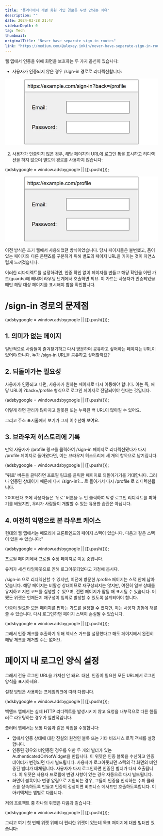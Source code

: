 ```yaml
---
title: "플러터에서 개별 회원 가입 경로를 두면 안되는 이유"
description: ""
date: 2024-03-28 21:47
sidebarDepth: 0
tag: Tech
thumbnail: 
originalTitle: "Never have separate sign-in routes"
link: "https://medium.com/@alexey.inkin/never-have-separate-sign-in-routes-7c9a6dd4dc7c"
---
```



웹 앱에서 인증을 위해 화면을 보호하는 두 가지 옵션이 있습니다:

- 사용자가 인증되지 않은 경우 /sign-in 경로로 리디렉션합니다:

![Authentication Option 1](./img/Neverhaveseparatesign-inroutes_0.png)

2. 사용자가 인증되지 않은 경우, 해당 페이지의 URL에 로그인 폼을 표시하고 리디렉션을 하지 않으며 별도의 경로를 사용하지 않습니다:

<!-- ui-log 수평형 -->
<ins class="adsbygoogle"
  style="display:block"
  data-ad-client="ca-pub-4877378276818686"
  data-ad-slot="9743150776"
  data-ad-format="auto"
  data-full-width-responsive="true"></ins>
<component is="script">
(adsbygoogle = window.adsbygoogle || []).push({});
</component>

<img src="./img/Neverhaveseparatesign-inroutes_1.png" />

이전 방식은 초기 웹에서 사용되었던 방식이었습니다. 당시 페이지들은 불변했고, 폼이 있는 페이지와 다른 콘텐츠를 구분하기 위해 별도의 페이지 URL을 가지는 것이 자연스럽게 느껴졌습니다.

이러한 리다이렉트를 설정하려면, 인증 확인 없이 페이지를 만들고 해당 확인을 어떤 가드(guards)에 빼내어 라우팅 단계에서 호출하면 되요. 이 가드는 사용자가 인증되었을 때만 해당 대상 페이지를 표시해야 함을 확인합니다.

# /sign-in 경로의 문제점

<!-- ui-log 수평형 -->
<ins class="adsbygoogle"
  style="display:block"
  data-ad-client="ca-pub-4877378276818686"
  data-ad-slot="9743150776"
  data-ad-format="auto"
  data-full-width-responsive="true"></ins>
<component is="script">
(adsbygoogle = window.adsbygoogle || []).push({});
</component>

## 1. 의미가 없는 페이지

일반적으로 사람들이 즐겨찾기하고 다시 방문하며 공유하고 싶어하는 페이지는 URL이 있어야 합니다. 누가 /sign-in URL을 공유하고 싶어할까요?

## 2. 되돌아가는 필요성

사용자가 인증되고 나면, 사용자가 원하는 페이지로 다시 이동해야 합니다. 이는 즉, 해당 URL이 ?back=/profile 형식으로 로그인 페이지로 전달되어야 한다는 것입니다.

<!-- ui-log 수평형 -->
<ins class="adsbygoogle"
  style="display:block"
  data-ad-client="ca-pub-4877378276818686"
  data-ad-slot="9743150776"
  data-ad-format="auto"
  data-full-width-responsive="true"></ins>
<component is="script">
(adsbygoogle = window.adsbygoogle || []).push({});
</component>

이렇게 하면 관리가 많아지고 잘못된 또는 누락된 백 URL이 많아질 수 있어요.

그리고 주소 표시줄에서 보기가 그저 어수선해 보여요.

## 3. 브라우저 히스토리에 기록

만약 사용자가 /profile 링크를 클릭하여 /sign-in 페이지로 리디렉션됐다가 다시 /profile 페이지로 돌아왔다면, 이는 브라우저 히스토리에 세 개의 항목으로 남겨집니다.

<!-- ui-log 수평형 -->
<ins class="adsbygoogle"
  style="display:block"
  data-ad-client="ca-pub-4877378276818686"
  data-ad-slot="9743150776"
  data-ad-format="auto"
  data-full-width-responsive="true"></ins>
<component is="script">
(adsbygoogle = window.adsbygoogle || []).push({});
</component>

"뒤로' 버튼을 클릭하면 프로필 링크를 클릭한 페이지로 되돌아가기를 기대합니다. 그러나 인증된 상태이기 때문에 다시 /sign-in?... 로 돌아가서 다시 /profile 로 리디렉션됩니다.

2000년대 초에 사용자들은 '뒤로' 버튼을 두 번 클릭하여 악성 로그인 리디렉트를 피하기를 배웠지만, 우리가 사람들이 개발할 수 있는 유용한 습관은 아닙니다.

## 4. 여전히 익명으로 본 라우트 케이스

현대의 웹 앱에서는 메모리에 프론트엔드의 페이지 스택이 있습니다. 다음과 같은 스택이 있을 수 있습니다:"

<!-- ui-log 수평형 -->
<ins class="adsbygoogle"
  style="display:block"
  data-ad-client="ca-pub-4877378276818686"
  data-ad-slot="9743150776"
  data-ad-format="auto"
  data-full-width-responsive="true"></ins>
<component is="script">
(adsbygoogle = window.adsbygoogle || []).push({});
</component>

프로필 페이지에서 프로필 수정 페이지로 이동 중입니다.

유저가 세션 타임아웃으로 인해 로그아웃되었다고 가정해 봅시다.

/sign-in 으로 리디렉션할 수 있지만, 이전에 방문한 /profile 페이지는 스택 안에 남아 있습니다. 해당 페이지는 비활성 상태이므로 재구성되지는 않지만, 여전히 일부 상태를 유지하고 지연 코드를 실행할 수 있으며, 전면 페이지가 팝될 때 표시될 수 있습니다. 어쨌든 위젯은 언제든지 재구성이 임의로 발생할 수 있도록 설계되어야 합니다.

인증이 필요한 모든 페이지를 팝하는 가드를 설정할 수 있지만, 이는 사용자 경험에 해를 줄 수 있습니다. 다시 로그인하면 페이지 스택이 손실될 수 있습니다.

<!-- ui-log 수평형 -->
<ins class="adsbygoogle"
  style="display:block"
  data-ad-client="ca-pub-4877378276818686"
  data-ad-slot="9743150776"
  data-ad-format="auto"
  data-full-width-responsive="true"></ins>
<component is="script">
(adsbygoogle = window.adsbygoogle || []).push({});
</component>

그래서 인증 체크를 추출하기 위해 액세스 가드를 설정했다고 해도 페이지에서 완전히 해당 체크를 제거할 수는 없어요.

# 페이지 내 로그인 양식 설정

그래서 전용 로그인 URL을 가져선 안 돼요. 대신, 인증이 필요한 모든 URL에서 로그인 양식을 표시하세요.

설정 방법은 사용하는 프레임워크에 따라 다릅니다.

<!-- ui-log 수평형 -->
<ins class="adsbygoogle"
  style="display:block"
  data-ad-client="ca-pub-4877378276818686"
  data-ad-slot="9743150776"
  data-ad-format="auto"
  data-full-width-responsive="true"></ins>
<component is="script">
(adsbygoogle = window.adsbygoogle || []).push({});
</component>

백엔드 앱에서는 실제 HTTP 리디렉트를 발생시키지 않고 요청을 내부적으로 다른 핸들러로 라우팅하는 경우가 일반적입니다.

플러터 앱에서는 보통 다음과 같은 작업을 수행합니다:

- 앱에서 인증 상태에 대한 진실의 원천인 블록 또는 기타 비즈니스 로직 객체를 설정합니다.
- 인증된 경우와 비인증된 경우를 위한 두 개의 빌더가 있는 AuthenticatedOrNotWidget을 만듭니다. 이 위젯은 인증 블록을 수신하고 인증 데이터가 변경되면 다시 빌드됩니다. 사용자가 로그아웃되면 스택의 각 화면의 비인증된 빌더가 대체됩니다. 사용자가 다시 로그인하면 인증된 빌더가 다시 호출됩니다. 이 위젯은 사용자 프로필에 변경 사항이 있는 경우 자동으로 다시 빌드됩니다.
- 화면이 블록이나 변경 알림으로 지원되는 경우, 그들이 인증을 인식하는 수퍼 클래스를 상속하도록 만들고 인증이 정상이면 비즈니스 메서드만 호출하도록합니다. 이 아키텍처는 앱별로 다릅니다.

저의 프로젝트 중 하나의 위젯은 다음과 같습니다:

<!-- ui-log 수평형 -->
<ins class="adsbygoogle"
  style="display:block"
  data-ad-client="ca-pub-4877378276818686"
  data-ad-slot="9743150776"
  data-ad-format="auto"
  data-full-width-responsive="true"></ins>
<component is="script">
(adsbygoogle = window.adsbygoogle || []).push({});
</component>

그리고 여기 첫 번째 위젯 위에 더 편리한 위젯이 있는데 목표 페이지에 대한 빌더만 있습니다: